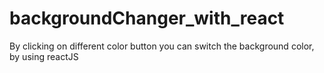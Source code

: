 # backgroundChanger_with_react
By clicking on different color button you can switch the background color, by using reactJS
